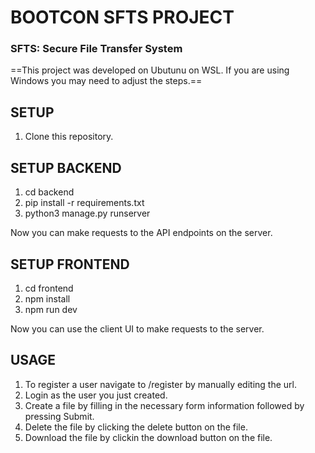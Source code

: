 # BOOTCON SFTS PROJECT
### SFTS: Secure File Transfer System

==This project was developed on Ubutunu on WSL. If you are using Windows you may need to adjust the steps.==

## SETUP
1. Clone this repository.

## SETUP BACKEND
1. cd backend
2. pip install -r requirements.txt
3. python3 manage.py runserver

Now you can make requests to the API endpoints on the server.

## SETUP FRONTEND
1. cd frontend
2. npm install
3. npm run dev

Now you can use the client UI to make requests to the server.

## USAGE
1. To register a user navigate to /register by manually editing the url.
2. Login as the user you just created.
3. Create a file by filling in the necessary form information followed by pressing Submit.
4. Delete the file by clicking the delete button on the file.
5. Download the file by clickin the download button on the file.
